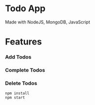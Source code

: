 # Todo App
Made with NodeJS, MongoDB, JavaScript
# Features
### Add Todos
### Complete Todos
### Delete Todos
```
npm install
npm start
```
